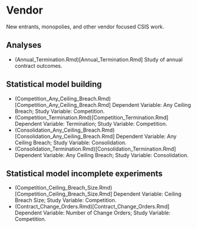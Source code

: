 # Vendor
New entrants, monopolies, and other vendor focused CSIS work.

## Analyses

* (Annual_Termination.Rmd)[Annual_Termination.Rmd] Study of annual contract outcomes.

## Statistical model building
* (Competition_Any_Ceiling_Breach.Rmd)[Competition_Any_Ceiling_Breach.Rmd] Dependent Variable: Any Ceiling Breach; Study Variable: Competition.
* (Competition_Termination.Rmd)[Competition_Termination.Rmd] Dependent Variable: Termination; Study Variable: Competition.
* (Consolidation_Any_Ceiling_Breach.Rmd)[Consolidation_Any_Ceiling_Breach.Rmd] Dependent Variable: Any Ceiling Breach; Study Variable: Consolidation.
* (Consolidation_Termination.Rmd)[Consolidation_Termination.Rmd] Dependent Variable: Any Ceiling Breach; Study Variable: Consolidation.

## Statistical model incomplete experiments
* (Competition_Ceiling_Breach_Size.Rmd)[Competition_Ceiling_Breach_Size.Rmd] Dependent Variable: Ceiling Breach Size; Study Variable: Competition.
* (Contract_Change_Orders.Rmd)[Contract_Change_Orders.Rmd] Dependent Variable: Number of Change Orders; Study Variable: Competition.
